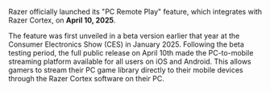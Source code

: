 Razer officially launched its "PC Remote Play" feature, which integrates with Razer Cortex, on **April 10, 2025**.

The feature was first unveiled in a beta version earlier that year at the Consumer Electronics Show (CES) in January 2025. Following the beta testing period, the full public release on April 10th made the PC-to-mobile streaming platform available for all users on iOS and Android. This allows gamers to stream their PC game library directly to their mobile devices through the Razer Cortex software on their PC.